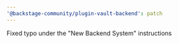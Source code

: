 ```yaml
---
'@backstage-community/plugin-vault-backend': patch
---
```


Fixed typo under the "New Backend System" instructions 
